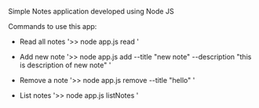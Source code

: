 Simple Notes application developed using Node JS

Commands to use this app:
- Read all notes
'>> node app.js read '

- Add new note
'>> node app.js add --title "new note" --description "this is description of new note" '

- Remove a note
'>> node app.js remove --title "hello" '

- List notes
'>> node app.js listNotes '

